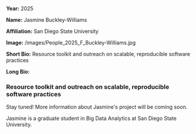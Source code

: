 **Year:** 2025

**Name:** Jasmine Buckley-Williams

**Affiliation:** San Diego State University

**Image:** /images/People_2025_F_Buckley-Williams.jpg

**Short Bio:** Resource toolkit and outreach on scalable, reproducible software practices

**Long Bio:**

### Resource toolkit and outreach on scalable, reproducible software practices

Stay tuned! More information about Jasmine's project will be coming soon.
 
Jasmine is a graduate student in Big Data Analytics at San Diego State University.

<!-- ### Selected Resources -->

<!-- <a href="url" class="link-row">Text</a> -->
